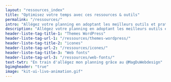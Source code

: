 ```yaml
---
layout: "ressources_index"
title: "Optimisez votre temps avec ces ressources & outils"
permalink: "/ressources/"
intro: "Allégez votre planning en adoptant les meilleurs outils et pratiques pour rationaliser votre flux de travail. Optimiser votre précieux temps signifie plus d'espace pour la créativité et les pauses café. Oubliez le vieil adage <em>Il faut travailler 16 heures par jour pour avoir un résultat</em>, optez pour la smart way; ne partez pas de zéro, collaborez et demandez de l'aide. N'hésitez pas à partager vos découvertes et vos créations."
description: "Allégez votre planning en adoptant les meilleurs outils et pratiques pour rationaliser votre flux de travail"
header-liste-tag-title-1: "Themes WordPress"
header-liste-tag-url-1: "/ressources/themes-wordpress/"
header-liste-tag-title-2: "icones"
header-liste-tag-url-2: "/ressources/icones/"
header-liste-tag-title-3: "Web fonts"
header-liste-tag-url-3: "/ressources/web-fonts/"
text-twtr: "En train d'allégez mon planning grâce au @MagDuWebdesign"
bgimgheader: "true"
image: "kit-ui-livo-animation.gif"
---
```

